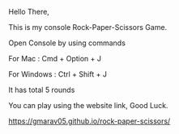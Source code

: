 Hello There,

This is my console Rock-Paper-Scissors Game.

Open Console by using commands

For Mac : Cmd + Option + J

For Windows : Ctrl + Shift + J


It has total 5 rounds 

You can play using the website link, Good Luck.

https://gmarav05.github.io/rock-paper-scissors/